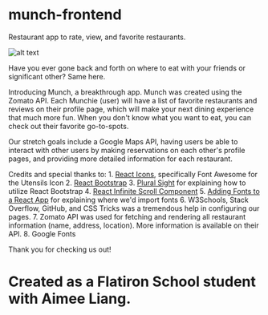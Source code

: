 # munch-frontend
Restaurant app to rate, view, and favorite restaurants. 

![alt text](https://media.giphy.com/media/fo6vEEeAutQWI/giphy.gif)

Have you ever gone back and forth on where to eat with your friends or significant other? Same here. 

Introducing Munch, a breakthrough app. Munch was created using the Zomato API. Each Munchie (user) will have a list of favorite restaurants and reviews on their profile page, which will make your next dining experience that much more fun. When you don't know what you want to eat, you can check out their favorite go-to-spots.

Our stretch goals include a Google Maps API, having users be able to interact with other users by making reservations on each other's profile pages, and providing more detailed information for each restaurant. 

Credits and special thanks to:
    1. [React Icons](https://github.com/react-icons/react-icons), specifically Font Awesome for the Utensils Icon
    2. [React Bootstrap](https://react-bootstrap.github.io/getting-started/introduction/)
    3. [Plural Sight](https://www.pluralsight.com/guides/how-to-import-components-from-react-bootstrap) for explaining how to utilize React Bootstrap
    4. [React Infinite Scroll Component](https://github.com/ankeetmaini/react-infinite-scroll-component)
    5. [Adding Fonts to a React App](https://dev.to/annequinkenstein/adding-fonts-to-create-react-app-3ed7) for explaining where we'd import fonts
    6. W3Schools, Stack Overflow, GitHub, and CSS Tricks was a tremendous help in configuring our pages.
    7. Zomato API was used for fetching and rendering all restaurant information (name, address, location). More information is available on their API. 
    8. Google Fonts

Thank you for checking us out!

# Created as a Flatiron School student with Aimee Liang.

